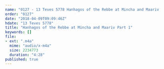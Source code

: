 ```yaml
---
name: "0127 - 13 Teves 5778 Hanhagos of the Rebbe at Mincha and Maariv Part 1"
order: "0127"
date: "2018-04-09T09:09:46Z"
hdate: "13 Teves 5778"
title: "Hanhagos of the Rebbe at Mincha and Maariv Part 1"
keywords: []
file:
- ext: ".m4a"
  mime: "audio/x-m4a"
  size: 2234773
  duration: "4:28"
published: true
---
```



